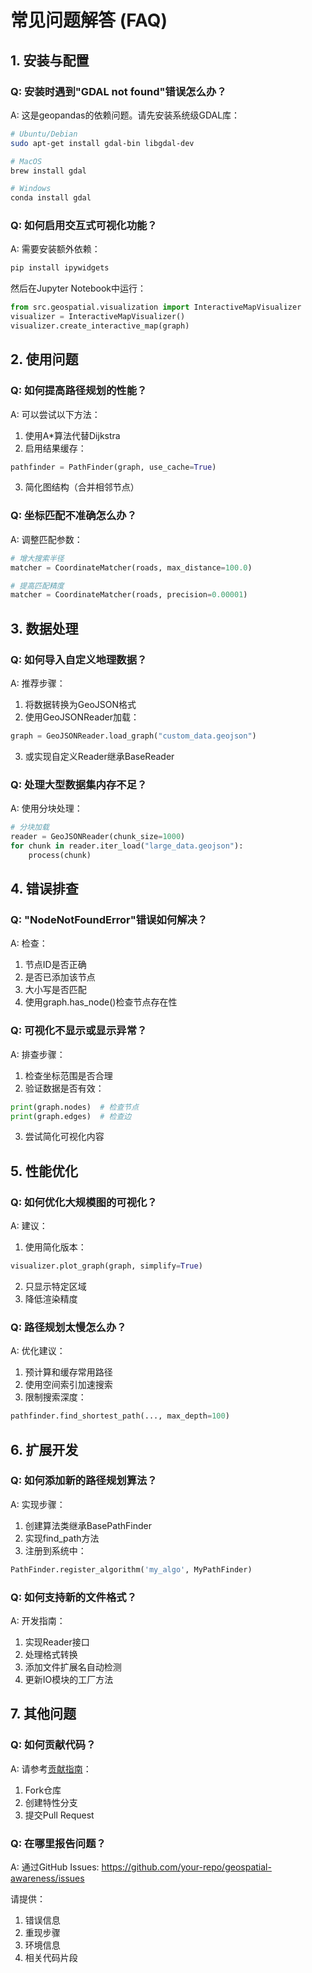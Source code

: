 # 常见问题解答 (FAQ)

## 1. 安装与配置

### Q: 安装时遇到"GDAL not found"错误怎么办？
A: 这是geopandas的依赖问题。请先安装系统级GDAL库：
```bash
# Ubuntu/Debian
sudo apt-get install gdal-bin libgdal-dev

# MacOS
brew install gdal

# Windows
conda install gdal
```

### Q: 如何启用交互式可视化功能？
A: 需要安装额外依赖：
```bash
pip install ipywidgets
```
然后在Jupyter Notebook中运行：
```python
from src.geospatial.visualization import InteractiveMapVisualizer
visualizer = InteractiveMapVisualizer()
visualizer.create_interactive_map(graph)
```

## 2. 使用问题

### Q: 如何提高路径规划的性能？
A: 可以尝试以下方法：
1. 使用A*算法代替Dijkstra
2. 启用结果缓存：
```python
pathfinder = PathFinder(graph, use_cache=True)
```
3. 简化图结构（合并相邻节点）

### Q: 坐标匹配不准确怎么办？
A: 调整匹配参数：
```python
# 增大搜索半径
matcher = CoordinateMatcher(roads, max_distance=100.0)

# 提高匹配精度
matcher = CoordinateMatcher(roads, precision=0.00001)
```

## 3. 数据处理

### Q: 如何导入自定义地理数据？
A: 推荐步骤：
1. 将数据转换为GeoJSON格式
2. 使用GeoJSONReader加载：
```python
graph = GeoJSONReader.load_graph("custom_data.geojson")
```
3. 或实现自定义Reader继承BaseReader

### Q: 处理大型数据集内存不足？
A: 使用分块处理：
```python
# 分块加载
reader = GeoJSONReader(chunk_size=1000)
for chunk in reader.iter_load("large_data.geojson"):
    process(chunk)
```

## 4. 错误排查

### Q: "NodeNotFoundError"错误如何解决？
A: 检查：
1. 节点ID是否正确
2. 是否已添加该节点
3. 大小写是否匹配
4. 使用graph.has_node()检查节点存在性

### Q: 可视化不显示或显示异常？
A: 排查步骤：
1. 检查坐标范围是否合理
2. 验证数据是否有效：
```python
print(graph.nodes)  # 检查节点
print(graph.edges)  # 检查边
```
3. 尝试简化可视化内容

## 5. 性能优化

### Q: 如何优化大规模图的可视化？
A: 建议：
1. 使用简化版本：
```python
visualizer.plot_graph(graph, simplify=True)
```
2. 只显示特定区域
3. 降低渲染精度

### Q: 路径规划太慢怎么办？
A: 优化建议：
1. 预计算和缓存常用路径
2. 使用空间索引加速搜索
3. 限制搜索深度：
```python
pathfinder.find_shortest_path(..., max_depth=100)
```

## 6. 扩展开发

### Q: 如何添加新的路径规划算法？
A: 实现步骤：
1. 创建算法类继承BasePathFinder
2. 实现find_path方法
3. 注册到系统中：
```python
PathFinder.register_algorithm('my_algo', MyPathFinder)
```

### Q: 如何支持新的文件格式？
A: 开发指南：
1. 实现Reader接口
2. 处理格式转换
3. 添加文件扩展名自动检测
4. 更新IO模块的工厂方法

## 7. 其他问题

### Q: 如何贡献代码？
A: 请参考[贡献指南](./contributing.md)：
1. Fork仓库
2. 创建特性分支
3. 提交Pull Request

### Q: 在哪里报告问题？
A: 通过GitHub Issues:
https://github.com/your-repo/geospatial-awareness/issues

请提供：
1. 错误信息
2. 重现步骤
3. 环境信息
4. 相关代码片段